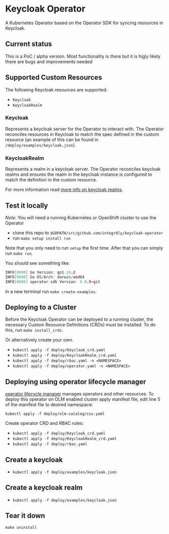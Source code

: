 # Keycloak Operator

A Kubernetes Operator based on the Operator SDK for syncing resources in Keycloak.

## Current status

This is a PoC / alpha version. Most functionality is there but it is higly likely there are bugs and improvements needed

## Supported Custom Resources

The following Keycloak resources are supported:

- `Keycloak`
- `KeycloakRealm`

### Keycloak

Represents a keycloak server for the Operator to interact with.
The Operator reconciles resources in Keycloak to match the spec defined in the custom resource (an example of this can be found in `/deploy/examples/keycloak.json`). 

### KeycloakRealm

Represents a realm in a keycloak server.
The Operator reconciles keycloak realms and ensures the realm in the keycloak instance is configured to match the definition in the custom resource.

For more information read [more info on keycloak realms](keycloakrealm.md).

## Test it locally

*Note*: You will need a running Kubernetes or OpenShift cluster to use the Operator

- clone this repo to `$GOPATH/src/github.com/integr8ly/keycloak-operator`
- run `make setup install run`

Note that you only need to run `setup` the first time. After that you can simply run `make run`.

You should see something like:

```go
INFO[0000] Go Version: go1.10.2
INFO[0000] Go OS/Arch: darwin/amd64
INFO[0000] operator-sdk Version: 0.0.5+git

```

In a new terminal run `make create-examples`. 

## Deploying to a Cluster

Before the Keycloak Operator can be deployed to a running cluster, the necessary Custom Resource Definitions (CRDs) must be installed. To do this, run `make install_crds`.

Or alternatively create your own.

- `kubectl apply -f deploy/Keycloak_crd.yaml`
- `kubectl apply -f deploy/KeycloakRealm_crd.yaml`
- `kubectl apply -f deploy/rbac.yaml -n <NAMESPACE>`
- `kubectl apply -f deploy/operator.yaml -n <NAMESPACE>`

## Deploying using operator lifecycle manager

[operator lifecycle manager](https://github.com/operator-framework/operator-lifecycle-manager) manages operators and other resources.
To deploy this operator on OLM enabled cluster apply manifest file, edit line 5 of the manifest file to desired namespace:

`kubectl apply -f deploy/olm-catalog/csv.yaml` 

Create operator CRD and RBAC rules:

- `kubectl apply -f deploy/Keycloak_crd.yaml`
- `kubectl apply -f deploy/KeycloakRealm_crd.yaml`
- `kubectl apply -f deploy/rbac.yaml`

## Create a keycloak

- `kubectl apply -f deploy/examples/keycloak.json`

## Create a keycloak realm

- `kubectl apply -f deploy/examples/keycloak.json`

## Tear it down

```make uninstall```
